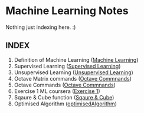 # Machine Learning Notes
Nothing just indexing here. :)


## INDEX
1. Definition of Machine Learning ([Machine Learning](https://github.com/sohampod/machineLearningnotes/blob/main/MachineLearning.md))
2. Supervised Learning ([Supervised Learning](https://github.com/sohampod/machineLearningnotes/blob/main/SupervisedLearning.md))
3. Unsupervised Learning ([Unsupervised Learning](https://github.com/sohampod/machineLearningnotes/blob/main/UnsupervisedLearning.md))
4. Octave Matrix commands ([Octave Commnands](https://github.com/sohampod/machineLearningnotes/blob/main/octaveMatrix&Vector.md))
5. Octave Commands ([Octave Commnands](https://github.com/sohampod/machineLearningnotes/blob/main/OctaveCommands.md))
6. Exercise 1 ML coursera ([Exercise 1](https://github.com/sohampod/machineLearningnotes/tree/main/ex1-octave))
7. Sqaure & Cube function ([Sqaure & Cube](https://github.com/sohampod/machineLearningnotes/tree/main/squareAndCube))
8. Optimised Algorithm ([optimisedAlgorithm](https://github.com/sohampod/machineLearningnotes/tree/main/optimisedAlgorithmExample))